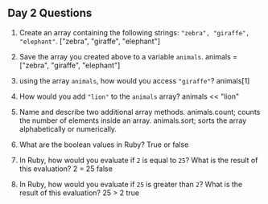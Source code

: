 ## Day 2 Questions

1. Create an array containing the following strings: `"zebra", "giraffe", "elephant"`.
["zebra", "giraffe", "elephant"]

1. Save the array you created above to a variable `animals`.
animals = ["zebra", "giraffe", "elephant"]

1. using the array `animals`, how would you access `"giraffe"`?
animals[1]

1. How would you add `"lion"` to the `animals` array?
animals << "lion"

1. Name and describe two additional array methods.
animals.count; counts the number of elements inside an array.
animals.sort; sorts the array alphabetically or numerically.

1. What are the boolean values in Ruby?
True or false

1. In Ruby, how would you evaluate if `2` is equal to `25`? What is the result of this evaluation?
2 = 25
false

1. In Ruby, how would you evaluate if `25` is greater than `2`? What is the result of this evaluation?
25 > 2
true
